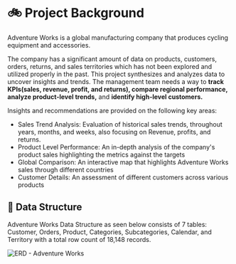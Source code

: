 # :bike: Project Background
Adventure Works is a global manufacturing company that produces cycling equipment and accessories. 

The company has a significant amount of data on products, customers, orders, returns, and sales territories which has not been explored and utilized properly in the past. This project synthesizes and analyzes data
to uncover insights and trends. The management team needs a way to **track KPIs(sales, revenue, profit, and returns), compare regional performance, analyze product-level trends,** and **identify high-level customers.**

Insights and recommendations are provided on the following key areas: 
- Sales Trend Analysis: Evaluation of historical sales trends, throughout years, months, and weeks, also focusing on Revenue, profits, and returns.
- Product Level Performance: An in-depth analysis of the company's product sales highlighting the metrics against the targets
- Global Comparison: An interactive map that highlights Adventure Works sales through different countries
- Customer Details: An assessment of different customers across various products

## :wrench: Data Structure 
Adventure Works Data Structure as seen below consists of 7 tables: Customer, Orders, Product, Categories, Subcategories, Calendar, and Territory with a total row count of 18,148 records.

![ERD - Adventure Works](https://github.com/user-attachments/assets/a05d23e5-7551-4343-9c4a-1030180de21b)


